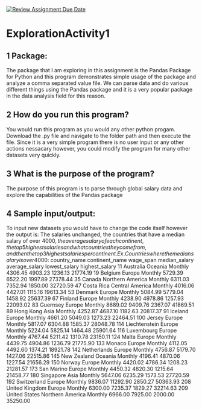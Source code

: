 [![Review Assignment Due Date](https://classroom.github.com/assets/deadline-readme-button-24ddc0f5d75046c5622901739e7c5dd533143b0c8e959d652212380cedb1ea36.svg)](https://classroom.github.com/a/oB7VDeFN)
# ExplorationActivity1
## 1 Package:
The package that I am exploring in this assignment is the Pandas Package for Python and this program demonstrates simple usage of the package and analyze a comma separated value file. We can parse data and do various different things using the Pandas package and it is a very popular package in the data analysis field for this reason. 
## 2 How do you run this program? 
You would run this program as you would any other python progam. Download the .py file and navigate to the folder path and then execute the file. Since it is a very simple program there is no user input or any other actions nessacary however, you could modify the program for many other datasets very quickly. 
## 3 What is the purpose of the program?
The purpose of this program is to parse through global salary data and explore the capabilities of the Pandas package
## 4 Sample input/output:
To input new datasets you would have to change the code itself however the output is: The salaries unchanged, the countries that have a median salary of over 4000$, the average salary of each continent, the top 5 highest salaries and what countries they come from, and then the top 3 highest salaries per continent.
Ex. 
Countries where the median salary is over 4000$: 
       country_name    continent_name wage_span  median_salary  average_salary  lowest_salary  highest_salary
11        Australia           Oceania   Monthly        4306.45         4903.23        1236.13        21774.19
19          Belgium            Europe   Monthly        5729.39         6522.20        1997.89        27378.44
35           Canada  Northern America   Monthly        6311.03         7352.94        1850.00        32720.59
47       Costa Rica   Central America   Monthly        4016.06         4427.01        1115.16        19613.34
53          Denmark            Europe   Monthly        5084.99         5779.04        1458.92        25637.39
67          Finland            Europe   Monthly        4238.90         4978.86        1257.93        22093.02
83         Guernsey            Europe   Monthly        8689.02         9409.76        2367.07        41869.51
89        Hong Kong              Asia   Monthly        4252.87         4687.10        1182.63        20817.37
91          Iceland            Europe   Monthly        4661.20         5049.03        1273.23        22464.51
100          Jersey            Europe   Monthly        5817.07         6304.88        1585.37        28048.78
114   Liechtenstein            Europe   Monthly        5224.04         5825.14        1464.48        25901.64
116      Luxembourg            Europe   Monthly        4767.44         5211.42        1310.78        23150.11
124           Malta            Europe   Monthly        4439.75         4904.86        1236.79        21775.90
133          Monaco            Europe   Monthly        4112.05         4492.60        1374.21        18921.78
142     Netherlands            Europe   Monthly        4756.87         5179.70        1427.06        22515.86
145     New Zealand           Oceania   Monthly        4196.41         4870.06        1227.54        21656.29
150          Norway            Europe   Monthly        4420.02         4786.34        1208.23        21281.57
173      San Marino            Europe   Monthly        4450.32         4820.30        1215.64        21458.77
180       Singapore              Asia   Monthly        5647.06         6235.29        1573.53        27720.59
192     Switzerland            Europe   Monthly        9836.07        11292.90        2850.27        50363.93
208  United Kingdom            Europe   Monthly        6300.00         7235.37        1829.27        32214.63
209   United States  Northern America   Monthly        6966.00         7925.00        2000.00        35250.00
